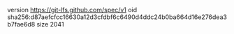 version https://git-lfs.github.com/spec/v1
oid sha256:d87aefcfcc16630a12d3cfdbf6c6490d4ddc24b0ba664d16e276dea3b7fae6d8
size 2041
